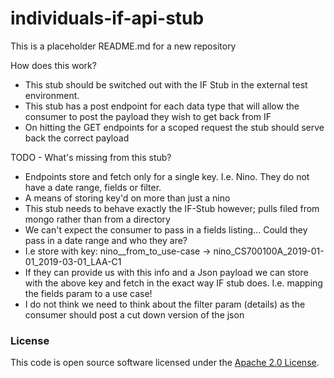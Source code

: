 
# individuals-if-api-stub

This is a placeholder README.md for a new repository

How does this work? 

 - This stub should be switched out with the IF Stub in the external test environment. 
 - This stub has a post endpoint for each data type that will allow the consumer to post the 
   payload they wish to get back from IF
 - On hitting the GET endpoints for a scoped request the stub should serve back the correct payload

TODO - What's missing from this stub? 

 - Endpoints store and fetch only for a single key. I.e. Nino. They do not have a date range, fields or filter.
 - A means of storing key'd on more than just a nino
 - This stub needs to behave exactly the IF-Stub however; pulls filed from mongo rather than from a directory 
 - We can't expect the consumer to pass in a fields listing... Could they pass in a date range and who they are?
 - I.e store with key: nino_<thenino>_from_to_use-case -> nino_CS700100A_2019-01-01_2019-03-01_LAA-C1
 - If they can provide us with this info and a Json payload we can store with the above key and fetch in the 
   exact way IF stub does. I.e. mapping the fields param to a use case!
 - I do not think we need to think about the filter param (details) as the consumer should post a cut down version of the json  

### License

This code is open source software licensed under the [Apache 2.0 License]("http://www.apache.org/licenses/LICENSE-2.0.html").
